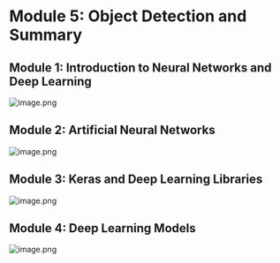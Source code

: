 

# Module 5: Object Detection and Summary
## Module 1: Introduction to Neural Networks and Deep Learning
![image.png](https://prod-files-secure.s3.us-west-2.amazonaws.com/03e82b26-cccb-4906-bb56-adabcbdc0655/a8d40bcb-c482-4026-8872-311e16b2dc63/image.png?X-Amz-Algorithm=AWS4-HMAC-SHA256&X-Amz-Content-Sha256=UNSIGNED-PAYLOAD&X-Amz-Credential=ASIAZI2LB4664OEHW3G7%2F20250130%2Fus-west-2%2Fs3%2Faws4_request&X-Amz-Date=20250130T151510Z&X-Amz-Expires=3600&X-Amz-Security-Token=IQoJb3JpZ2luX2VjEJ%2F%2F%2F%2F%2F%2F%2F%2F%2F%2F%2FwEaCXVzLXdlc3QtMiJHMEUCIC5RF2iA3EsJgYLC5BaUtAKx01ayPNPnsVrtPXZ6KskwAiEAmRC5JJpue4I0IBtE47MrufKCwHaiNFDJtrMJ4exe2AYqiAQIqP%2F%2F%2F%2F%2F%2F%2F%2F%2F%2FARAAGgw2Mzc0MjMxODM4MDUiDDjS%2FK2lJqYmjnA27SrcAxJLn4bBq6wGfTrIKDof%2FrwmbzJjAymDsppJPHWFm2P%2BeRY7gyy6sbw2atNxyyhBuBRVUuIJ7Xk0pEuF7mKKlYINOtHjdxN7R9fGzzfEsbv0G91RWZw57wyIVLd6gPxWKcl%2FW6q6thebVP8VpN0notxvf%2BKOBZJyWuXadpRIn4LUqTZdvl7Y6hgJxcxTHn9L1TcPkMZ4ZYk9sBqHycaCN39jv%2FasMaq5ZXj2W55KyDzxoKbaa3hvFYHh2rzkioh60P8DbeIcxpvtDuloowXzBtoZpCoqlbMXUVE7%2B7mUUVzBWCKbp66uygGKvl9vxbbJSxvxclwlaz5eVvpC8EQhRDxIazGRaDvVKD8j5u9Vmdi5H94qOIBV77oCovnaLKdy%2F9Glylz7tWFocy8owcDiSc6T%2BTtB2lk6uoyDNV85yBm6YAmA%2FmsRFWpsceOOWift2M9q8VpyS7EokK8ZHhBKzWCOtsZmIbcVOplLaV%2FmUaTlM%2FDK6YRY1vPh0u6k%2Ffc1LxWaxNS%2BBEmzjdvoaJP%2BJU8sODtokHljpGB4nSXH9DlvPCDESqQ%2FsJ28Gm0K4iN8kltZiYm%2FG%2BP9Fd%2F1kj4DfWox2vvtJrmj8EdpI78iazbikNYrB0rYu0d41weOMIuX7rwGOqUBrj15Z4r8X%2BXJu12JAXeoC0lkhVTgmrWc2ykAvwDpAi%2F8pIMNIpPQAg%2BT4KSRwuCIxDlSc98OnFIj0WAr%2FFDozJyFShjQ8Dse%2FgJ835J9jqn1R%2FWlF2R683rRgGnj7dA2TKfpJKvIKKkH%2Fw5tHzRHYcmIrPrqdDkWOXlpSxL3nZBz44qvVygndeIxx3vj0j40U1XzCgEzK5sWxaB8owqiCyoy1Hc3&X-Amz-Signature=94ced3a8d7819a3ab1e69c22cd4aa2a87bdb947ead9ddd7de30bc3058d81d0fe&X-Amz-SignedHeaders=host&x-id=GetObject)
## Module 2: Artificial Neural Networks
![image.png](https://prod-files-secure.s3.us-west-2.amazonaws.com/03e82b26-cccb-4906-bb56-adabcbdc0655/5157ca89-62da-41d9-a98f-6432b71047a9/image.png?X-Amz-Algorithm=AWS4-HMAC-SHA256&X-Amz-Content-Sha256=UNSIGNED-PAYLOAD&X-Amz-Credential=ASIAZI2LB4664OEHW3G7%2F20250130%2Fus-west-2%2Fs3%2Faws4_request&X-Amz-Date=20250130T151510Z&X-Amz-Expires=3600&X-Amz-Security-Token=IQoJb3JpZ2luX2VjEJ%2F%2F%2F%2F%2F%2F%2F%2F%2F%2F%2FwEaCXVzLXdlc3QtMiJHMEUCIC5RF2iA3EsJgYLC5BaUtAKx01ayPNPnsVrtPXZ6KskwAiEAmRC5JJpue4I0IBtE47MrufKCwHaiNFDJtrMJ4exe2AYqiAQIqP%2F%2F%2F%2F%2F%2F%2F%2F%2F%2FARAAGgw2Mzc0MjMxODM4MDUiDDjS%2FK2lJqYmjnA27SrcAxJLn4bBq6wGfTrIKDof%2FrwmbzJjAymDsppJPHWFm2P%2BeRY7gyy6sbw2atNxyyhBuBRVUuIJ7Xk0pEuF7mKKlYINOtHjdxN7R9fGzzfEsbv0G91RWZw57wyIVLd6gPxWKcl%2FW6q6thebVP8VpN0notxvf%2BKOBZJyWuXadpRIn4LUqTZdvl7Y6hgJxcxTHn9L1TcPkMZ4ZYk9sBqHycaCN39jv%2FasMaq5ZXj2W55KyDzxoKbaa3hvFYHh2rzkioh60P8DbeIcxpvtDuloowXzBtoZpCoqlbMXUVE7%2B7mUUVzBWCKbp66uygGKvl9vxbbJSxvxclwlaz5eVvpC8EQhRDxIazGRaDvVKD8j5u9Vmdi5H94qOIBV77oCovnaLKdy%2F9Glylz7tWFocy8owcDiSc6T%2BTtB2lk6uoyDNV85yBm6YAmA%2FmsRFWpsceOOWift2M9q8VpyS7EokK8ZHhBKzWCOtsZmIbcVOplLaV%2FmUaTlM%2FDK6YRY1vPh0u6k%2Ffc1LxWaxNS%2BBEmzjdvoaJP%2BJU8sODtokHljpGB4nSXH9DlvPCDESqQ%2FsJ28Gm0K4iN8kltZiYm%2FG%2BP9Fd%2F1kj4DfWox2vvtJrmj8EdpI78iazbikNYrB0rYu0d41weOMIuX7rwGOqUBrj15Z4r8X%2BXJu12JAXeoC0lkhVTgmrWc2ykAvwDpAi%2F8pIMNIpPQAg%2BT4KSRwuCIxDlSc98OnFIj0WAr%2FFDozJyFShjQ8Dse%2FgJ835J9jqn1R%2FWlF2R683rRgGnj7dA2TKfpJKvIKKkH%2Fw5tHzRHYcmIrPrqdDkWOXlpSxL3nZBz44qvVygndeIxx3vj0j40U1XzCgEzK5sWxaB8owqiCyoy1Hc3&X-Amz-Signature=53e273275924c06848848f08ed999d88de6b32e3390fb2b1a868ade0a97d89dd&X-Amz-SignedHeaders=host&x-id=GetObject)
## Module 3: Keras and Deep Learning Libraries
![image.png](https://prod-files-secure.s3.us-west-2.amazonaws.com/03e82b26-cccb-4906-bb56-adabcbdc0655/5089ce50-05f1-470d-ad42-42503bf1df5f/image.png?X-Amz-Algorithm=AWS4-HMAC-SHA256&X-Amz-Content-Sha256=UNSIGNED-PAYLOAD&X-Amz-Credential=ASIAZI2LB4664OEHW3G7%2F20250130%2Fus-west-2%2Fs3%2Faws4_request&X-Amz-Date=20250130T151510Z&X-Amz-Expires=3600&X-Amz-Security-Token=IQoJb3JpZ2luX2VjEJ%2F%2F%2F%2F%2F%2F%2F%2F%2F%2F%2FwEaCXVzLXdlc3QtMiJHMEUCIC5RF2iA3EsJgYLC5BaUtAKx01ayPNPnsVrtPXZ6KskwAiEAmRC5JJpue4I0IBtE47MrufKCwHaiNFDJtrMJ4exe2AYqiAQIqP%2F%2F%2F%2F%2F%2F%2F%2F%2F%2FARAAGgw2Mzc0MjMxODM4MDUiDDjS%2FK2lJqYmjnA27SrcAxJLn4bBq6wGfTrIKDof%2FrwmbzJjAymDsppJPHWFm2P%2BeRY7gyy6sbw2atNxyyhBuBRVUuIJ7Xk0pEuF7mKKlYINOtHjdxN7R9fGzzfEsbv0G91RWZw57wyIVLd6gPxWKcl%2FW6q6thebVP8VpN0notxvf%2BKOBZJyWuXadpRIn4LUqTZdvl7Y6hgJxcxTHn9L1TcPkMZ4ZYk9sBqHycaCN39jv%2FasMaq5ZXj2W55KyDzxoKbaa3hvFYHh2rzkioh60P8DbeIcxpvtDuloowXzBtoZpCoqlbMXUVE7%2B7mUUVzBWCKbp66uygGKvl9vxbbJSxvxclwlaz5eVvpC8EQhRDxIazGRaDvVKD8j5u9Vmdi5H94qOIBV77oCovnaLKdy%2F9Glylz7tWFocy8owcDiSc6T%2BTtB2lk6uoyDNV85yBm6YAmA%2FmsRFWpsceOOWift2M9q8VpyS7EokK8ZHhBKzWCOtsZmIbcVOplLaV%2FmUaTlM%2FDK6YRY1vPh0u6k%2Ffc1LxWaxNS%2BBEmzjdvoaJP%2BJU8sODtokHljpGB4nSXH9DlvPCDESqQ%2FsJ28Gm0K4iN8kltZiYm%2FG%2BP9Fd%2F1kj4DfWox2vvtJrmj8EdpI78iazbikNYrB0rYu0d41weOMIuX7rwGOqUBrj15Z4r8X%2BXJu12JAXeoC0lkhVTgmrWc2ykAvwDpAi%2F8pIMNIpPQAg%2BT4KSRwuCIxDlSc98OnFIj0WAr%2FFDozJyFShjQ8Dse%2FgJ835J9jqn1R%2FWlF2R683rRgGnj7dA2TKfpJKvIKKkH%2Fw5tHzRHYcmIrPrqdDkWOXlpSxL3nZBz44qvVygndeIxx3vj0j40U1XzCgEzK5sWxaB8owqiCyoy1Hc3&X-Amz-Signature=e69e69b1bbad8cdfbc918bd78203bffcb66efbb182e382a5fc58bb69d5b4506d&X-Amz-SignedHeaders=host&x-id=GetObject)
## Module 4: Deep Learning Models
![image.png](https://prod-files-secure.s3.us-west-2.amazonaws.com/03e82b26-cccb-4906-bb56-adabcbdc0655/4e22fcb0-cfbc-4d28-b961-b9b8fde071f0/image.png?X-Amz-Algorithm=AWS4-HMAC-SHA256&X-Amz-Content-Sha256=UNSIGNED-PAYLOAD&X-Amz-Credential=ASIAZI2LB4664OEHW3G7%2F20250130%2Fus-west-2%2Fs3%2Faws4_request&X-Amz-Date=20250130T151510Z&X-Amz-Expires=3600&X-Amz-Security-Token=IQoJb3JpZ2luX2VjEJ%2F%2F%2F%2F%2F%2F%2F%2F%2F%2F%2FwEaCXVzLXdlc3QtMiJHMEUCIC5RF2iA3EsJgYLC5BaUtAKx01ayPNPnsVrtPXZ6KskwAiEAmRC5JJpue4I0IBtE47MrufKCwHaiNFDJtrMJ4exe2AYqiAQIqP%2F%2F%2F%2F%2F%2F%2F%2F%2F%2FARAAGgw2Mzc0MjMxODM4MDUiDDjS%2FK2lJqYmjnA27SrcAxJLn4bBq6wGfTrIKDof%2FrwmbzJjAymDsppJPHWFm2P%2BeRY7gyy6sbw2atNxyyhBuBRVUuIJ7Xk0pEuF7mKKlYINOtHjdxN7R9fGzzfEsbv0G91RWZw57wyIVLd6gPxWKcl%2FW6q6thebVP8VpN0notxvf%2BKOBZJyWuXadpRIn4LUqTZdvl7Y6hgJxcxTHn9L1TcPkMZ4ZYk9sBqHycaCN39jv%2FasMaq5ZXj2W55KyDzxoKbaa3hvFYHh2rzkioh60P8DbeIcxpvtDuloowXzBtoZpCoqlbMXUVE7%2B7mUUVzBWCKbp66uygGKvl9vxbbJSxvxclwlaz5eVvpC8EQhRDxIazGRaDvVKD8j5u9Vmdi5H94qOIBV77oCovnaLKdy%2F9Glylz7tWFocy8owcDiSc6T%2BTtB2lk6uoyDNV85yBm6YAmA%2FmsRFWpsceOOWift2M9q8VpyS7EokK8ZHhBKzWCOtsZmIbcVOplLaV%2FmUaTlM%2FDK6YRY1vPh0u6k%2Ffc1LxWaxNS%2BBEmzjdvoaJP%2BJU8sODtokHljpGB4nSXH9DlvPCDESqQ%2FsJ28Gm0K4iN8kltZiYm%2FG%2BP9Fd%2F1kj4DfWox2vvtJrmj8EdpI78iazbikNYrB0rYu0d41weOMIuX7rwGOqUBrj15Z4r8X%2BXJu12JAXeoC0lkhVTgmrWc2ykAvwDpAi%2F8pIMNIpPQAg%2BT4KSRwuCIxDlSc98OnFIj0WAr%2FFDozJyFShjQ8Dse%2FgJ835J9jqn1R%2FWlF2R683rRgGnj7dA2TKfpJKvIKKkH%2Fw5tHzRHYcmIrPrqdDkWOXlpSxL3nZBz44qvVygndeIxx3vj0j40U1XzCgEzK5sWxaB8owqiCyoy1Hc3&X-Amz-Signature=facde7fc2622b1eeb2728eb26049d82ff4b0d7c4c83d39d49f8807086e05afe9&X-Amz-SignedHeaders=host&x-id=GetObject)